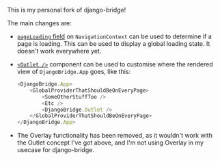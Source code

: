 This is my personal fork of django-bridge!

The main changes are:

 - [`pageLoading` field](https://github.com/auburnsummer/django-bridge/blob/88e75e44564eb56f18dca39e3cf9f757591e12d5/packages/react/src/navigation.ts#L26) on `NavigationContext` can be used to determine if a page is loading. This can be used to display a global loading state. It doesn't work everywhere yet.
 - [`<Outlet />`](https://github.com/auburnsummer/django-bridge/blob/main/packages/react/src/components/Outlet.tsx) component can be used to customise where the rendered view of `DjangoBridge.App` goes, like this:

    ```ts
    <DjangoBridge.App>
        <GlobalProviderThatShouldBeOnEveryPage>
            <SomeOtherStuffToo />
            <Etc />
            <DjangoBridge.Outlet />
        </GlobalProviderThatShouldBeOnEveryPage>
    </DjangoBridge.App>
    ``` 

 - The Overlay functionality has been removed, as it wouldn't work with the Outlet concept I've got above, and I'm not
 using Overlay in my usecase for django-bridge.